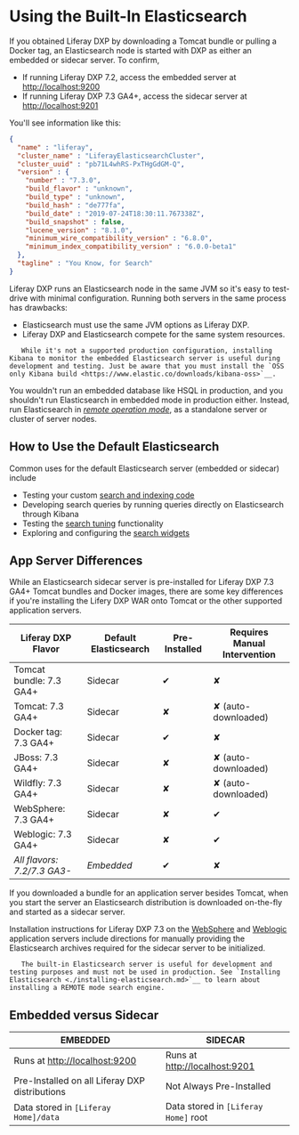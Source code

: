 # Using the Built-In Elasticsearch

If you obtained Liferay DXP by downloading a Tomcat bundle or pulling a Docker tag, an Elasticsearch node is started with DXP as either an embedded or sidecar server. To confirm,

- If running Liferay DXP 7.2, access the embedded server at <http://localhost:9200>
- If running Liferay DXP 7.3 GA4+, access the sidecar server at <http://localhost:9201>

You'll see information like this:

```json
{
  "name" : "liferay",
  "cluster_name" : "LiferayElasticsearchCluster",
  "cluster_uuid" : "pb71L4whRS-PxTHgGdGM-Q",
  "version" : {
    "number" : "7.3.0",
    "build_flavor" : "unknown",
    "build_type" : "unknown",
    "build_hash" : "de777fa",
    "build_date" : "2019-07-24T18:30:11.767338Z",
    "build_snapshot" : false,
    "lucene_version" : "8.1.0",
    "minimum_wire_compatibility_version" : "6.8.0",
    "minimum_index_compatibility_version" : "6.0.0-beta1"
  },
  "tagline" : "You Know, for Search"
}
```

<!-- nope, not sidecar from what i am hearing -->
Liferay DXP runs an Elasticsearch node in the same JVM so it's easy to test-drive with minimal configuration. Running both servers in the same process has drawbacks:

- Elasticsearch must use the same JVM options as Liferay DXP.
- Liferay DXP and Elasticsearch compete for the same system resources. 

```note::
   While it's not a supported production configuration, installing Kibana to monitor the embedded Elasticsearch server is useful during development and testing. Just be aware that you must install the `OSS only Kibana build <https://www.elastic.co/downloads/kibana-oss>`__.
```

You wouldn't run an embedded database like HSQL in production, and you shouldn't run Elasticsearch in embedded mode in production either. Instead, run Elasticsearch in [_remote operation mode_](./installing-elasticsearch.md), as a standalone server or cluster of server nodes.

## How to Use the Default Elasticsearch

Common uses for the default Elasticsearch server (embedded or sidecar) include

- Testing your custom [search and indexing code](../../developer-guide/search-and-indexing.md)
- Developing search queries by running queries directly on Elasticsearch through Kibana
- Testing the [search tuning](../../search_administration_and_tuning.rst) functionality
- Exploring and configuring the [search widgets](../../search_pages_and_widgets.rst)

## App Server Differences

While an Elasticsearch sidecar server is pre-installed for Liferay DXP 7.3 GA4+ Tomcat bundles and Docker images, there are some key differences if you're installing the Lifery DXP WAR onto Tomcat or the other supported application servers.

| Liferay DXP Flavor       | Default Elasticsearch | Pre-Installed | Requires Manual Intervention |
| ------------------------ | ------------------- | ------------- | ---------------------------- |
| Tomcat bundle: 7.3 GA4+  | Sidecar             | &#10004;      | &#10008;                     |
| Tomcat: 7.3 GA4+         | Sidecar             | &#10008;      | &#10008; (auto-downloaded)   |
| Docker tag:    7.3 GA4+  | Sidecar             | &#10004;      | &#10008;                     |
| JBoss: 7.3 GA4+          | Sidecar             | &#10008;      | &#10008; (auto-downloaded)   |
| Wildfly: 7.3 GA4+        | Sidecar             | &#10008;      | &#10008; (auto-downloaded)   |
| WebSphere: 7.3 GA4+      | Sidecar             | &#10008;      | &#10004;                     |
| Weblogic: 7.3 GA4+       | Sidecar             | &#10008;      | &#10004;                     |
| _All flavors: 7.2/7.3 GA3-_ | _Embedded_       | &#10004;      | &#10008;                     |

If you downloaded a bundle for an application server besides Tomcat, when you start the server an Elasticsearch distribution is downloaded on-the-fly and started as a sidecar server.

Installation instructions for Liferay DXP 7.3 on the [WebSphere](../../../installation-and-upgrades/installing-liferay/installing-liferay-on-an-application-server/installing-on-websphere.md) and [Weblogic](../../../installation-and-upgrades/installing-liferay/installing-liferay-on-an-application-server/installing-on-weblogic.md) application servers include directions for manually providing the Elasticsearch archives required for the sidecar server to be initialized.
<!-- ongoing work, LRDOCS-8008 -->

```important::
   The built-in Elasticsearch server is useful for development and testing purposes and must not be used in production. See `Installing Elasticsearch <./installing-elasticsearch.md>`__ to learn about installing a REMOTE mode search engine.
```

## Embedded versus Sidecar

| EMBEDDED           | SIDECAR           |
| ------------------ | ----------------- |
| Runs at <http://localhost:9200> | Runs at <http://localhost:9201> |
| Pre-Installed on all Liferay DXP distributions  | Not Always Pre-Installed  |
| Data stored in `[Liferay Home]/data`     | Data stored in `[Liferay Home]` root |

